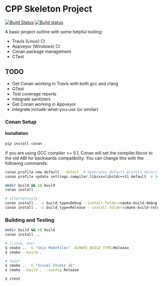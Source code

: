 # CPP Skeleton Project

[![Build Status](https://travis-ci.org/CraigANV/cpp-project-skeleton.svg?branch=master)](https://travis-ci.org/CraigANV/cpp-project-skeleton)
[![Build status](https://ci.appveyor.com/api/projects/status/github/CraigANV/cpp-project-skeleton?svg=true)](https://ci.appveyor.com/project/CraigANV/cpp-project-skeleton/branch/master)

A basic project outline with some helpful tooling:
- Travis (Linux) CI
- Appveyor (Windows) CI
- Conan package management
- CTest

## TODO
- Get Conan working in Travis with both gcc and clang
- GTest
- Test coverage reports
- Integrate sanitizers
- Get Conan working in Appveyor
- integrate include-what-you-use (or similar)

### Conan Setup

#### Installation
```bash
pip install conan
```

If you are using GCC compiler >= 5.1, Conan will set the compiler.libcxx to the old ABI for backwards compatibility. You can change this with the following commands:

```bash
conan profile new default --detect  # Generates default profile detecting GCC and sets old ABI
conan profile update settings.compiler.libcxx=libstdc++11 default  # Sets libcxx to C++11 ABI
```

```bash
mkdir build && cd build
conan install ..

# alternatively
conan install . -s build_type=Debug --install-folder=cmake-build-debug
conan install . -s build_type=Release --install-folder=cmake-build-release
```

### Building and Testing

```bash
mkdir build && cd build
conan install ..

# (Linux, mac)
$ cmake .. -G "Unix Makefiles" -DCMAKE_BUILD_TYPE=Release
$ cmake --build .

# (win)
$ cmake .. -G "Visual Studio 16"
$ cmake --build . --config Release

$ ctest
```